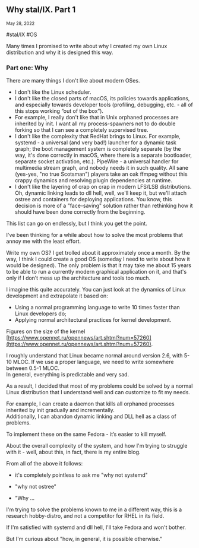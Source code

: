 ## Why stal/IX. Part 1
<sup> May 28, 2022 </sup>

#stal/IX #OS

Many times I promised to write about why I created my own Linux distribution and why it is designed this way.

### Part one: Why

There are many things I don't like about modern OSes.
* I don't like the Linux scheduler.
* I don't like the closed parts of macOS, its policies towards applications, and especially towards developer tools (profiling, debugging, etc. - all of this stops working “out of the box”).
* For example, I really don't like that in Unix orphaned processes are inherited by init. I want all my process-spawners not to do double forking so that I can see a completely supervised tree.
* I don't like the complexity that RedHat brings to Linux. For example, systemd - a universal (and very bad!) launcher for a dynamic task graph; the boot management system is completely separate (by the way, it's done correctly in macOS, where there is a separate bootloader, separate socket activation, etc.). PipeWire - a universal handler for multimedia stream graph, and nobody needs it in such quality. All sane (yes-yes, "no true Scotsman") players take an oak ffmpeg without this crappy dynamics and resolving plugin dependencies at runtime.
* I don't like the layering of crap on crap in modern LFS/LSB distributions. Oh, dynamic linking leads to dll hell, well, we'll keep it, but we'll attach ostree and containers for deploying applications. You know, this decision is more of a "face-saving" solution rather than rethinking how it should have been done correctly from the beginning.

This list can go on endlessly, but I think you get the point.

I've been thinking for a while about how to solve the most problems that annoy me with the least effort.

Write my own OS? I get trolled about it approximately once a month. By the way, I think I could create a good OS (someday I need to write about how it would be designed). The only problem is that it may take me about 15 years to be able to run a currently modern graphical application on it, and that's only if I don’t mess up the architecture and tools too much.

I imagine this quite accurately. You can just look at the dynamics of Linux development and extrapolate it based on:
* Using a normal programming language to write 10 times faster than Linux developers do;
* Applying normal architectural practices for kernel development.

Figures on the size of the kernel [https://www.opennet.ru/opennews/art.shtml?num=57260](https://www.opennet.ru/opennews/art.shtml?num=57260).

I roughly understand that Linux became normal around version 2.6, with 5-10 MLOC. If we use a proper language, we need to write somewhere between 0.5-1 MLOC.<br>
In general, everything is predictable and very sad.

As a result, I decided that most of my problems could be solved by a normal Linux distribution that I understand well and can customize to fit my needs.

For example, I can create a daemon that kills all orphaned processes inherited by init gradually and incrementally.<br>
Additionally, I can abandon dynamic linking and DLL hell as a class of problems.

To implement these on the same Fedora - it’s easier to kill myself.

About the overall complexity of the system, and how I'm trying to struggle with it - well, about this, in fact, there is my entire blog.

From all of the above it follows:
* it's completely pointless to ask me "why not systemd"

* "why not ostree"

* "Why ...

I'm trying to solve the problems known to me in a different way, this is a research hobby-distro, and not a competitor for RHEL in its field.

If I'm satisfied with systemd and dll hell, I'll take Fedora and won't bother.

But I'm curious about "how, in general, it is possible otherwise."
